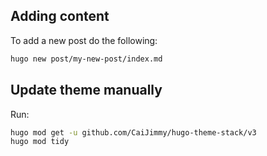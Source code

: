 ## Adding content

To add a new post do the following:

```bash
hugo new post/my-new-post/index.md
```

## Update theme manually

Run:

```bash
hugo mod get -u github.com/CaiJimmy/hugo-theme-stack/v3
hugo mod tidy
```
